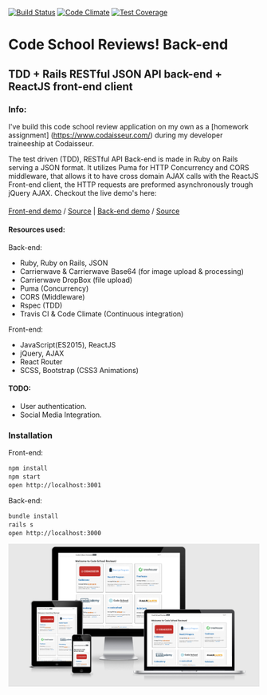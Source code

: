[![Build Status](https://travis-ci.org/khalilgharbaoui/code-school-reviews-back-end-api.svg?branch=master)](https://travis-ci.org/khalilgharbaoui/code-school-reviews-back-end-api) [![Code Climate](https://codeclimate.com/github/khalilgharbaoui/code-school-reviews-back-end-api/badges/gpa.svg)](https://codeclimate.com/github/khalilgharbaoui/code-school-reviews-back-end-api) [![Test Coverage](https://codeclimate.com/github/khalilgharbaoui/code-school-reviews-back-end-api/badges/coverage.svg)](https://codeclimate.com/github/khalilgharbaoui/code-school-reviews-back-end-api/coverage)

# Code School Reviews! Back-end

## TDD + Rails RESTful JSON API back-end + ReactJS front-end client

### Info:

I've build this code school review application on my own as a [homework assignment] (https://www.codaisseur.com/) during my developer traineeship at Codaisseur.

The test driven (TDD), RESTful API Back-end is made in Ruby on Rails serving a JSON format. It utilizes Puma for HTTP Concurrency and CORS middleware, that allows it to have cross domain AJAX calls with the ReactJS Front-end client, the HTTP requests are preformed asynchronously trough jQuery AJAX. Checkout the live demo's here:  

####
[Front-end demo](http://codeschoolreviews.bitballoon.com) / [Source](https://github.com/khalilgharbaoui/code-school-reviews-front-end) | [Back-end demo](http://codeschoolreviews.herokuapp.com) / [Source](https://github.com/khalilgharbaoui/code-school-reviews-back-end-api)

#### Resources used:

Back-end:

- Ruby, Ruby on Rails, JSON
- Carrierwave & Carrierwave Base64 (for image upload & processing)
- Carrierwave DropBox (file upload)
- Puma (Concurrency)
- CORS (Middleware)
- Rspec (TDD)
- Travis CI & Code Climate (Continuous integration)

Front-end:

- JavaScript(ES2015), ReactJS
- jQuery, AJAX
- React Router
- SCSS, Bootstrap (CSS3 Animations)

#### TODO:

- User authentication.
- Social Media Integration. 

### Installation

Front-end:

```bash
npm install
npm start
open http://localhost:3001
```

Back-end:
```bash
bundle install
rails s
open http://localhost:3000
```

![code school reviews](https://raw.githubusercontent.com/khalilgharbaoui/code-school-reviews-back-end-api/master/codeschoolreviews.png)
